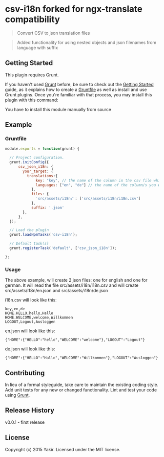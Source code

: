 # csv-i18n forked for ngx-translate compatibility

> Convert CSV to json translation files

> Added functionality for using nested objects and json filenames from language with suffix

## Getting Started
This plugin requires Grunt.

If you haven't used [Grunt](http://gruntjs.com/) before, be sure to check out the [Getting Started](http://gruntjs.com/getting-started) guide, as it explains how to create a [Gruntfile](http://gruntjs.com/sample-gruntfile) as well as install and use Grunt plugins. Once you're familiar with that process, you may install this plugin with this command:

You have to install this module manually from source

## Example

### Gruntfile

```js
module.exports = function(grunt) {

  // Project configuration.
  grunt.initConfig({
	  csv_json_i18n: {
		your_target: {
		  translations:{
			  key: "key", // the name of the column in the csv file which is the key of the translation
			  languages: ["en", "de"] // the name of the column/s you wish to translate
			},
			files: {
			  'src/assets/i18n/': ['src/assets/i18n/i18n.csv']
			},
			suffix: '.json'
		},
	  },
  });

  // Load the plugin
  grunt.loadNpmTasks('csv-i18n');

  // Default task(s)
  grunt.registerTask('default', ['csv_json_i18n']);

};
```

### Usage

The above example, will create 2 json files: one for english and one for german.
It will read the file src/assets/i18n/i18n.csv and will create src/assets/i18n/en.json and src/assets/i18n/de.json

i18n.csv will look like this:
```
key,en,de
HOME.HELLO,hello,Hallo
HOME.WELCOME,welcome,Willkommen
LOGOUT,Logout,Ausloggen
```

en.json will look like this:
```
{"HOME":{"HELLO":"hello","WELCOME":"welcome"},"LOGOUT":"Logout"}
```
de.json will look like this:
```
{"HOME":{"HELLO":"Hallo","WELCOME":"Willkommen"},"LOGOUT":"Ausloggen"}
```
## Contributing
In lieu of a formal styleguide, take care to maintain the existing coding style. Add unit tests for any new or changed functionality. Lint and test your code using [Grunt](http://gruntjs.com/).

## Release History
v0.0.1 - first release

## License
Copyright (c) 2015 Yakir. Licensed under the MIT license.
